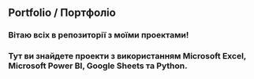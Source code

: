 ## Portfolio / Портфоліо

### Вітаю всіх в репозиторії з моїми проектами!

### Тут ви знайдете проекти з використанням Microsoft Excel, Microsoft Power BI, Google Sheets та Python.
